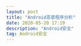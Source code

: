 ```yaml
---
layout: post
title: "Android恶意程序分析"
date: 2020-05-20 17:19
description: "Android安全"
tag: Android安全
---
```

